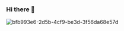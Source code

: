 ### Hi there 👋

![bfb993e6-2d5b-4cf9-be3d-3f56da68e57d](https://github.com/git-vivakshu/git-vivakshu/assets/163561604/657056ce-b5c2-448d-914c-2b40827576bc)


